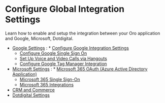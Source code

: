 <a id="configuration-guide-system-configuration-integrations"></a>

# Configure Global Integration Settings

Learn how to enable and setup the integration between your Oro application and Google, Microsoft, Dotdigital.

* [Google Settings](google-settings/index.md#admin-configuration-integrations-google)
  : * [Configure Google Integration Settings](google-settings/google-integration.md#system-configuration-integrations-google)
    * [Configure Google Single Sign On](google-settings/google-single-sign-on.md#user-guide-google-single-sign-on)
    * [Set Up Voice and Video Calls via Hangouts](google-settings/hangouts.md#user-guide-hangouts)
    * [Configure Google Tag Manager Integration](../../../integrations/gtm/index.md#gtm-integration)
* [Microsoft Settings](microsoft-settings/index.md#configuration-integrations-microsoft)
  : * [Microsoft 365 OAuth (Azure Active Directory Application)](microsoft-settings/microsoft-oauth-azure.md#user-guide-integrations-azure-oauth)
    * [Microsoft 365 Single Sign-On](microsoft-settings/microsoft-single-sign-on.md#user-guide-integrations-microsoft-single-sign-on)
    * [Microsoft 365 Integrations](microsoft-settings/microsoft-365-integrations.md#user-guide-integrations-microsoft)
* [CRM and Commerce](commerce-integration.md#user-guide-commerce-integration)
* [Dotdigital Settings](dotdigital-integration-settings.md#admin-configuration-dotmailer-integration-settings)

